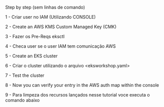 Step by step (sem linhas de comando)

1 - Criar user no IAM (Utilizando CONSOLE)

2 - Create an AWS KMS Custom Managed Key (CMK) 

3 - Fazer os Pre-Reqs eksctl

4 - Checa user se o user IAM tem comunicação AWS

5 - Create an EKS cluster

6 - Criar o cluster utilizando o arquivo <eksworkshop.yaml>

7 - Test the cluster

8 - Now you can verify your entry in the AWS auth map within the console

9 - Para limpeza dos recursos lançados nesse tutorial voce executa o comando abaixo
